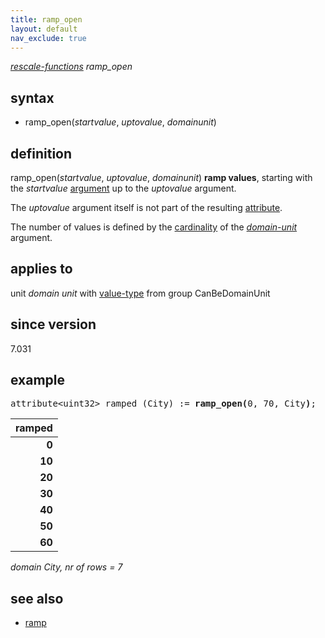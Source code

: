 ```yaml
---
title: ramp_open
layout: default
nav_exclude: true
---
```

*[rescale-functions](rescale-functions) ramp_open*

## syntax

- ramp_open(*startvalue*, *uptovalue*, *domainunit*)

## definition

ramp_open(*startvalue*, *uptovalue*, *domainunit*) **ramp values**, starting with the *startvalue* [argument](argument) up to the *uptovalue* argument.

The *uptovalue* argument itself is not part of the resulting [attribute](attribute).

The number of values is defined by the [cardinality](cardinality) of the *[domain-unit](domain-unit)* argument.

## applies to

unit *domain unit* with [value-type](value-type) from group CanBeDomainUnit

## since version

7.031

## example

<pre>
attribute&lt;uint32&gt; ramped (City) := <B>ramp_open(</B>0, 70, City<B>)</B>;
</pre>

| **ramped** |
|-----------:|
| **0**      |
| **10**     |
| **20**     |
| **30**     |
| **40**     |
| **50**     |
| **60**     |

*domain City, nr of rows = 7*

## see also

- [ramp](ramp)